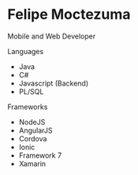 # Felipe Moctezuma
Mobile and Web Developer

Languages
- Java
- C#
- Javascript (Backend)
- PL/SQL

Frameworks
- NodeJS
- AngularJS
- Cordova
- Ionic
- Framework 7
- Xamarin

